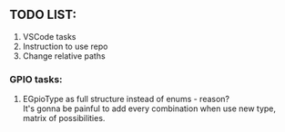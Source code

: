 ## TODO LIST:
  1. VSCode tasks
  2. Instruction to use repo
  3. Change relative paths

### GPIO tasks:
  1. EGpioType as full structure instead of enums - reason?  
  It's gonna be painful to add every combination when use new type,  
  matrix of possibilities.